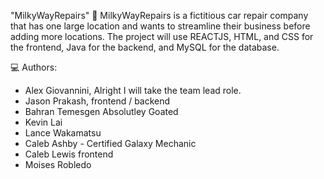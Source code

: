 "MilkyWayRepairs" 🚀
MilkyWayRepairs is a fictitious car repair company that has one large location and wants to streamline their business before adding more locations.
The project will use REACTJS, HTML, and CSS for the frontend, Java for the backend, and MySQL for the database.


💻  Authors: 
- Alex Giovannini, Alright I will take the team lead role.
- Jason Prakash, frontend / backend
- Bahran Temesgen Absolutley Goated 
- Kevin Lai
- Lance Wakamatsu
- Caleb Ashby - Certified Galaxy Mechanic
- Caleb Lewis frontend
- Moises Robledo

